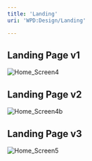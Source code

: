```yaml
---
title: 'Landing'
uri: 'WPD:Design/Landing'

---
```

## Landing Page v1

![Home\_Screen4](//static.webplatform.org/d/db/Home_Screen4.png)

## Landing Page v2

![Home\_Screen4b](//static.webplatform.org/b/bf/Home_Screen4b.png)

## Landing Page v3

![Home\_Screen5](//static.webplatform.org/8/8f/Home_Screen5.png)
